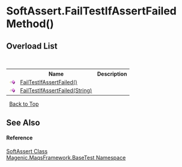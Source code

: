 # SoftAssert.FailTestIfAssertFailed Method()
 


## Overload List
&nbsp;<table><tr><th></th><th>Name</th><th>Description</th></tr><tr><td>![Public method](media/pubmethod.gif "Public method")</td><td><a href="MAQS_4/BaseTest_AUTOGENERATED/SoftAssert-FailTestIfAssertFailed_Method">FailTestIfAssertFailed()</a></td><td /></tr><tr><td>![Public method](media/pubmethod.gif "Public method")</td><td><a href="MAQS_4/BaseTest_AUTOGENERATED/SoftAssert-FailTestIfAssertFailed_Method_(String)">FailTestIfAssertFailed(String)</a></td><td /></tr></table>&nbsp;
<a href="#softassert.failtestifassertfailed-method">Back to Top</a>

## See Also


#### Reference
<a href="MAQS_4/BaseTest_AUTOGENERATED/SoftAssert_Class">SoftAssert Class</a><br /><a href="MAQS_4/BaseTest_AUTOGENERATED/Magenic-MaqsFramework-BaseTest_Namespace">Magenic.MaqsFramework.BaseTest Namespace</a><br />